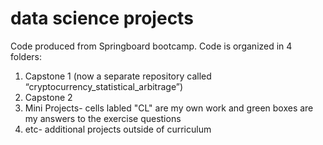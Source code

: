 # data science projects
Code produced from Springboard bootcamp. Code is organized in 4 folders: 
1. Capstone 1 (now a separate repository called “cryptocurrency_statistical_arbitrage”)
2. Capstone 2
3. Mini Projects- cells labled "CL" are my own work and green boxes are my answers to the exercise questions
4. etc- additional projects outside of curriculum
